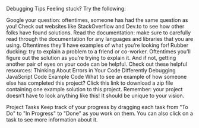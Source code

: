 Debugging Tips
Feeling stuck? Try the following:

Google your question: oftentimes, someone has had the same question as you! Check out websites like StackOverflow and Dev.to to see how other folks have found solutions.
Read the documentation: make sure to carefully read through the documentation for any languages and libraries that you are using. Oftentimes they’ll have examples of what you’re looking for!
Rubber ducking: try to explain a problem to a friend or co-worker. Oftentimes you’ll figure out the solution as you’re trying to explain it. And if not, getting another pair of eyes on your code can be helpful.
Check out these helpful resources:
Thinking About Errors in Your Code Differently
Debugging JavaScript Code
Example Code
What to see an example of how someone else has completed this project? Click this link to download a zip file containing one example solution to this project. Remember: your project doesn’t have to look anything like this! It should be unique to your vision.

Project Tasks
Keep track of your progress by dragging each task from "To Do" to "In Progress" to "Done" as you work on them. You can also click on a task to see more information about it.
